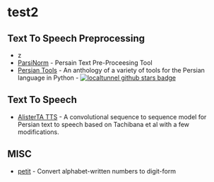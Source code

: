 # test2 



## Text To Speech Preprocessing
- z
- [ParsiNorm](https://github.com/haraai/ParsiNorm) - Persain Text Pre-Proceesing Tool
- [Persian Tools](https://github.com/persian-tools/py-persian-tools) - An anthology of a variety of tools for the Persian language in Python - <a href="https://github.com/localtunnel/localtunnel/stargazers"><img src="https://camo.githubusercontent.com/a5f9fa85fbd52e7c6fc0eac3e43d27c7e680d00d169c8e3955d8d3432f3e70f8/68747470733a2f2f696d672e736869656c64732e696f2f6769746875622f73746172732f6c6f63616c74756e6e656c2f6c6f63616c74756e6e656c3f7374796c653d666c6174" alt="localtunnel github stars badge" data-canonical-src="https://img.shields.io/github/stars/localtunnel/localtunnel?style=flat" style="max-width: 100%;"></a>

## Text To Speech
- [AlisterTA TTS](https://github.com/AlisterTA/Persian-text-to-speech) - A convolutional sequence to sequence model for Persian text to speech based on Tachibana et al with a few modifications.

## MISC
- [petit](https://github.com/JKhakpour/petit) - Convert alphabet-written numbers to digit-form
